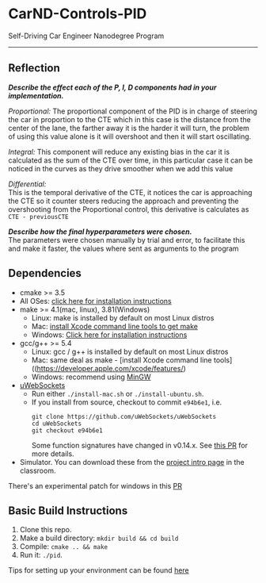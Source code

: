 # CarND-Controls-PID
Self-Driving Car Engineer Nanodegree Program

---
## Reflection

___Describe the effect each of the P, I, D components had in your implementation.___<br>

_Proportional:_  The proportional component of the PID is in charge of steering the car in proportion to the CTE which in this case is the distance from the center of the lane, the farther away it is the harder it will turn, the problem of using this value alone is it will overshoot and then it will start oscillating.

_Integral:_  This component will reduce any existing bias in the car it is calculated as the sum of the CTE over time, in this particular case it can be noticed in the curves as they drive smoother when we add this value

_Differential:_  
This is the temporal derivative of the CTE, it notices the car is approaching the CTE so it counter steers reducing the approach and preventing the overshooting from the Proportional control, this derivative is calculates as `CTE - previousCTE`

___Describe how the final hyperparameters were chosen.___<br>
The parameters were chosen manually by trial and error, to facilitate this and make it faster, the values where sent as arguments to the program

## Dependencies

* cmake >= 3.5
 * All OSes: [click here for installation instructions](https://cmake.org/install/)
* make >= 4.1(mac, linux), 3.81(Windows)
  * Linux: make is installed by default on most Linux distros
  * Mac: [install Xcode command line tools to get make](https://developer.apple.com/xcode/features/)
  * Windows: [Click here for installation instructions](http://gnuwin32.sourceforge.net/packages/make.htm)
* gcc/g++ >= 5.4
  * Linux: gcc / g++ is installed by default on most Linux distros
  * Mac: same deal as make - [install Xcode command line tools]((https://developer.apple.com/xcode/features/)
  * Windows: recommend using [MinGW](http://www.mingw.org/)
* [uWebSockets](https://github.com/uWebSockets/uWebSockets)
  * Run either `./install-mac.sh` or `./install-ubuntu.sh`.
  * If you install from source, checkout to commit `e94b6e1`, i.e.
    ```
    git clone https://github.com/uWebSockets/uWebSockets
    cd uWebSockets
    git checkout e94b6e1
    ```
    Some function signatures have changed in v0.14.x. See [this PR](https://github.com/udacity/CarND-MPC-Project/pull/3) for more details.
* Simulator. You can download these from the [project intro page](https://github.com/udacity/self-driving-car-sim/releases) in the classroom.

There's an experimental patch for windows in this [PR](https://github.com/udacity/CarND-PID-Control-Project/pull/3)

## Basic Build Instructions

1. Clone this repo.
2. Make a build directory: `mkdir build && cd build`
3. Compile: `cmake .. && make`
4. Run it: `./pid`.

Tips for setting up your environment can be found [here](https://classroom.udacity.com/nanodegrees/nd013/parts/40f38239-66b6-46ec-ae68-03afd8a601c8/modules/0949fca6-b379-42af-a919-ee50aa304e6a/lessons/f758c44c-5e40-4e01-93b5-1a82aa4e044f/concepts/23d376c7-0195-4276-bdf0-e02f1f3c665d)
